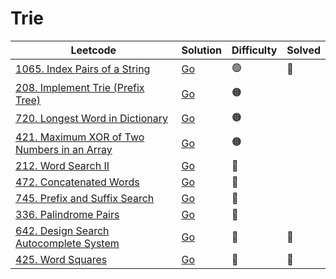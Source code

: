 # Trie

| Leetcode  | Solution | Difficulty | Solved |
| --- | --- | --- | --- |
| [1065. Index Pairs of a String](https://leetcode.com/problems/index-pairs-of-a-string/) | [Go](<../Trie/Solutions/1065. Index Pairs of a String.md>) | 🟢 | 🔴 |
| [208. Implement Trie (Prefix Tree)](https://leetcode.com/problems/implement-trie-prefix-tree/) | [Go](<../Design/Solutions/208. Implement Trie (Prefix Tree).md>) | 🟠 |   |
| [720. Longest Word in Dictionary](https://leetcode.com/problems/longest-word-in-dictionary/) | [Go](<../Trie/Solutions/720. Longest Word in Dictionary.md>) | 🟠 |  |
| [421. Maximum XOR of Two Numbers in an Array](https://leetcode.com/problems/maximum-xor-of-two-numbers-in-an-array/) | [Go](<../Trie/Solutions/421. Maximum XOR of Two Numbers in an Array.md>) | 🟠 |  |
| [212. Word Search II](https://leetcode.com/problems/word-search-ii/) | [Go](<../Dfs/Solutions/212. Word Search II.md>) | 🔴 |  |
| [472. Concatenated Words](https://leetcode.com/problems/concatenated-words/) | [Go](<../Trie/Solutions/472. Concatenated Words.md>) | 🔴 |  |
| [745. Prefix and Suffix Search](https://leetcode.com/problems/prefix-and-suffix-search/) | [Go](<../Trie/Solutions/745. Prefix and Suffix Search.md>) | 🔴 |  |
| [336. Palindrome Pairs](https://leetcode.com/problems/palindrome-pairs/) | [Go](<../Trie/Solutions/336. Palindrome Pairs.md>) | 🔴 |  |
| [642. Design Search Autocomplete System]() | [Go](<../Trie/Solutions/642. Design Search Autocomplete System.md>) | 🔴 | 🔴 |
| [425. Word Squares](https://leetcode.com/problems/word-squares/) | [Go](<../Trie/Solutions/425. Word Squares.md>) | 🔴 | 🔴 |
